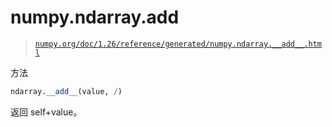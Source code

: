 # numpy.ndarray.__add__

> [`numpy.org/doc/1.26/reference/generated/numpy.ndarray.__add__.html`](https://numpy.org/doc/1.26/reference/generated/numpy.ndarray.__add__.html)

方法

```py
ndarray.__add__(value, /)
```

返回 self+value。
